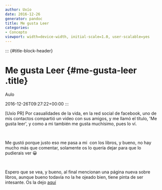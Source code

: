 ```yaml
---
author: Uxío
date: 2016-12-26
generator: pandoc
title: Me gusta Leer
categories:
- Concepto
viewport: width=device-width, initial-scale=1.0, user-scalable=yes
---
```


::: {#title-block-header}
# Me gusta Leer {#me-gusta-leer .title}

Aulo

2016-12-26T09:27:22+00:00
:::

\[Uxío PR\] Por casualidades de la vida, en la red social de facebook,
uno de mis contactos compartió un video con sus amigos, y me llamó el
título, 'Me gusta leer', y como a mi también me gusta muchísimo, pues lo
ví.

 

Me gustó porque justo eso me pasa a mi  con los libros, y bueno, no hay
mucho más que comentar, solamente os lo quería dejar para que lo
pudierais ver 😀

 

Espero que se vea, y bueno, al final mencionan una página nueva sobre
libros, aunque bueno todavía no la he ojeado bien, tiene pinta de ser
intesante. Os la dejo [aquí](http://megustaleer.com/)
